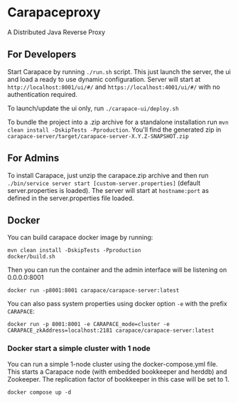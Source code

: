 # Carapaceproxy
A Distributed Java Reverse Proxy

## For Developers
Start Carapace by running `./run.sh` script. This just launch the server, the ui and load a ready to use dynamic configuration.
Server will start at `http://localhost:8001/ui/#/` and `https://localhost:4001/ui/#/` with no authentication required.

To launch/update the ui only, run `./carapace-ui/deploy.sh`

To bundle the project into a .zip archive for a standalone installation run `mvn clean install -DskipTests -Pproduction`. You'll find the generated zip in `carapace-server/target/carapace-server-X.Y.Z-SNAPSHOT.zip`

## For Admins
To install Carapace, just unzip the carapace.zip archive and then run `./bin/service server start [custom-server.properties]` (default server.properties is loaded).
The server will start at `hostname:port` as defined in the server.properties file loaded.

## Docker

You can build carapace docker image by running:
```
mvn clean install -DskipTests -Pproduction
docker/build.sh
```
Then you can run the container and the admin interface will be listening on 0.0.0.0:8001
```
docker run -p8001:8001 carapace/carapace-server:latest
```
You can also pass system properties using docker option `-e` with the prefix `CARAPACE`:

```
docker run -p 8001:8001 -e CARAPACE_mode=cluster -e CARAPACE_zkAddress=localhost:2181 carapace/carapace-server:latest
```

### Docker start a simple cluster with 1 node

You can run a simple 1-node cluster using the docker-compose.yml file.
This starts a Carapace node (with embedded bookkeeper and herddb) and Zookeeper.
The replication factor of bookkeeper in this case will be set to 1.

```
docker compose up -d
```